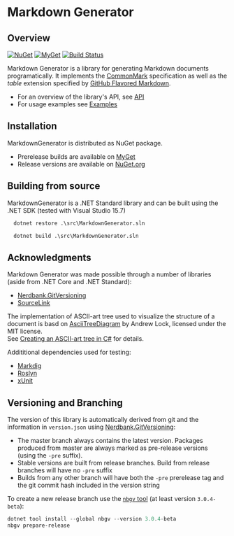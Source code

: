 # Markdown Generator

## Overview

[![NuGet](https://img.shields.io/nuget/v/Grynwald.MarkdownGenerator.svg)](https://www.nuget.org/packages/Grynwald.MarkdownGenerator)
[![MyGet](https://img.shields.io/myget/ap0llo-markdown-generator/vpre/Grynwald.MarkdownGenerator.svg?label=myget)](https://www.myget.org/feed/ap0llo-markdown-generator/package/nuget/Grynwald.MarkdownGenerator)
[![Build Status](https://dev.azure.com/ap0llo/OSS/_apis/build/status/markdown-generator?branchName=master)](https://dev.azure.com/ap0llo/OSS/_build/?definitionId=7)

Markdown Generator is a library for generating Markdown documents programatically.
It implements the [CommonMark](https://spec.commonmark.org/0.28/) specification as
well as the *table* extension specified by
[GitHub Flavored Markdown](https://github.github.com/gfm/#tables-extension).

- For an overview of the library's API, see [API](./docs/api/README.md)
- For usage examples see [Examples](./docs/examples/README.md)

## Installation

MarkdownGenerator is distributed as NuGet package.

- Prerelease builds are available on [MyGet](https://www.myget.org/feed/ap0llo-markdown-generator/package/nuget/Grynwald.MarkdownGenerator)
- Release versions are available on [NuGet.org](https://www.nuget.org/packages/Grynwald.MarkdownGenerator)

## Building from source

MarkdownGenerator is a .NET Standard library and can be built using the .NET SDK (tested with Visual Studio 15.7)

```bat
  dotnet restore .\src\MarkdownGenerator.sln

  dotnet build .\src\MarkdownGenerator.sln
```

## Acknowledgments

Markdown Generator was made possible through a number of libraries (aside from
.NET Core and .NET Standard):

- [Nerdbank.GitVersioning](https://github.com/AArnott/Nerdbank.GitVersioning/)
- [SourceLink](https://github.com/dotnet/sourcelink)

The implementation of ASCII-art tree used to visualize the structure of a document
is basd on [AsciiTreeDiagram](https://github.com/andrewlock/blog-examples/tree/bf9da19db2867cbf371f74299148f17e1f82ad09/AsciiTreeDiagram) 
by Andrew Lock, licensed under the MIT license.  
See [Creating an ASCII-art tree in C#](https://andrewlock.net/creating-an-ascii-art-tree-in-csharp/) for details.

Addititional dependencies used for testing:

- [Markdig](https://github.com/lunet-io/markdig)
- [Roslyn](https://github.com/dotnet/roslyn)
- [xUnit](http://xunit.github.io/)

## Versioning and Branching

The version of this library is automatically derived from git and the information
in `version.json` using [Nerdbank.GitVersioning](https://github.com/AArnott/Nerdbank.GitVersioning):

- The master branch  always contains the latest version. Packages produced from
  master are always marked as pre-release versions (using the `-pre` suffix).
- Stable versions are built from release branches. Build from release branches
  will have no `-pre` suffix
- Builds from any other branch will have both the `-pre` prerelease tag and the git
  commit hash included in the version string

To create a new release branch use the [`nbgv` tool](https://www.nuget.org/packages/nbgv/)
(at least version `3.0.4-beta`):

```ps1
dotnet tool install --global nbgv --version 3.0.4-beta
nbgv prepare-release
```
